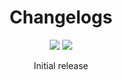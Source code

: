 <div align="center">
  <h1>Changelogs</h1>
  <img src="https://img.shields.io/badge/version-1.0.0-%23f19767" />
  <img src="https://img.shields.io/badge/release-6/1/2022-%23f19767" />
  <p>Initial release</p>
</div>

